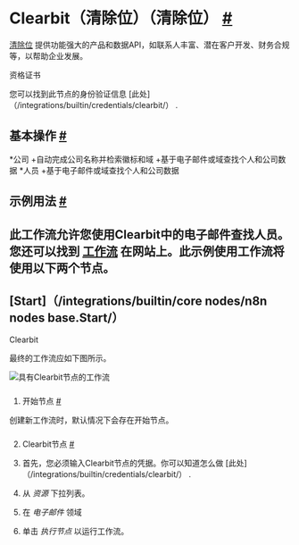 


 Clearbit（清除位）（清除位）
 [#](#clearbit "永久链接")
===========================================



[清除位](https://clearbit.com/) 
 提供功能强大的产品和数据API，如联系人丰富、潜在客户开发、财务合规等，以帮助企业发展。
 




 资格证书
 



 您可以找到此节点的身份验证信息
 [此处]（/integrations/builtin/credentials/clearbit/）
 .
 




 基本操作
 [#](#基本操作 "永久链接")
-----------------------------------------------------------


*公司
	+自动完成公司名称并检索徽标和域
	+基于电子邮件或域查找个人和公司数据
*人员
	+基于电子邮件或域查找个人和公司数据



 示例用法
 [#](#示例用法 "永久链接")
-----------------------------------------------------



 此工作流允许您使用Clearbit中的电子邮件查找人员。您还可以找到
 [工作流](https://n8n.io/workflows/484) 
 在网站上。此示例使用工作流将使用以下两个节点。
-
 [Start]（/integrations/builtin/core nodes/n8n nodes base.Start/）
 -
 Clearbit




 最终的工作流应如下图所示。
 



![具有Clearbit节点的工作流](https://d33wubrfki0l68.cloudfront.net/6690012a4e688be4663b55a3ae41ce3771f5bf46/0c74d/_images/integrations/builtin/app-nodes/clearbit/workflow.png)



### 
 1. 开始节点
 [#](#1-start-node "永久链接")



 创建新工作流时，默认情况下会存在开始节点。
 


### 
 2. Clearbit节点
 [#](#2-清除节点 "永久链接")


1. 首先，您必须输入Clearbit节点的凭据。你可以知道怎么做
 [此处]（/integrations/builtin/credentials/clearbit/）
 .
2. 从
 *资源*
 下拉列表。
3. 在
 *电子邮件*
 领域
4. 单击
 *执行节点*
 以运行工作流。




